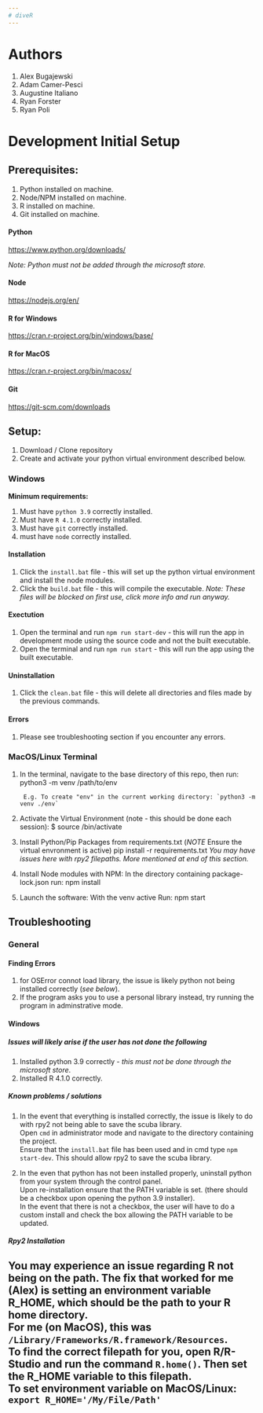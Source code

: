 ```yaml
---
# diveR 
---
```

# Authors
1. Alex Bugajewski
1. Adam Camer-Pesci
1. Augustine Italiano
1. Ryan Forster
1. Ryan Poli

# Development Initial Setup

## Prerequisites:
1. Python installed on machine.
2. Node/NPM installed on machine.
3. R installed on machine.
4. Git installed on machine.

#### Python
https://www.python.org/downloads/

*Note: Python must not be added through the microsoft store.*  
#### Node
https://nodejs.org/en/
#### R for Windows 
https://cran.r-project.org/bin/windows/base/
#### R for MacOS
https://cran.r-project.org/bin/macosx/
#### Git
https://git-scm.com/downloads

## Setup:
1. Download / Clone repository
2. Create and activate your python virtual environment described below.

### Windows
**Minimum requirements:**
1. Must have `python 3.9` correctly installed.
1. Must have `R 4.1.0` correctly installed.
1. Must have `git` correctly installed.
1. must have `node` correctly installed.

#### Installation
1. Click the `install.bat` file - this will set up the python virtual environment and install the node modules.
1. Click the `build.bat` file - this will compile the executable.
*Note: These files will be blocked on first use, click more info and run anyway.*

#### Exectution
1. Open the terminal and run `npm run start-dev` - this will run the app in development mode using the source code and not the built executable.
1. Open the terminal and run `npm run start` - this will run the app using the built executable.

#### Uninstallation
1. Click the `clean.bat` file - this will delete all directories and files made by the previous commands.

#### Errors
1. Please see troubleshooting section if you encounter any errors.

### MacOS/Linux Terminal
1. In the terminal, navigate to the base directory of this repo, then run: 
		python3 -m venv /path/to/env

        E.g. To create "env" in the current working directory: `python3 -m venv ./env`

1. Activate the Virtual Environment (note - this should be done each session): 
		$ source <venv>/bin/activate

1. Install Python/Pip Packages from requirements.txt (*NOTE* Ensure the virtual envronment is active)
		pip install -r requirements.txt
	*You may have issues here with rpy2 filepaths. More mentioned at end of this section.*

1. Install Node modules with NPM: 
   In the directory containing package-lock.json run: 
		npm install
   
1. Launch the software:
    With the venv active Run:
		npm start

## Troubleshooting

### General

#### Finding Errors

1. for OSError connot load library, the issue is likely python not being installed correctly (*see below*).
1. If the program asks you to use a personal library instead, try running the program in adminstrative mode.

#### Windows

##### Issues will likely arise if the user has not done the following
1. Installed python 3.9 correctly - *this must not be done through the microsoft store*.
1. Installed R 4.1.0 correctly.

##### Known problems / solutions
1. In the event that everything is installed correctly, the issue is likely to do with rpy2 not being able to save the scuba library.  
Open `cmd` in administrator mode and navigate to the directory containing the project.  
Ensure that the `install.bat` file has been used and in cmd type `npm start-dev`. This should allow rpy2 to save the scuba library. 

1. In the even that python has not been installed properly, uninstall python from your system through the control panel.  
Upon re-installation ensure that the PATH variable is set. (there should be a checkbox upon opening the python 3.9 installer).  
In the event that there is not a checkbox, the user will have to do a custom install and check the box allowing the PATH variable to be updated.

##### Rpy2 Installation
You may experience an issue regarding R not being on the path. The fix that worked for me (Alex) is setting an environment variable R_HOME, which should be the path to your R home directory.  
For me (on MacOS), this was `/Library/Frameworks/R.framework/Resources`.  
To find the correct filepath for you, open R/R-Studio and run the command `R.home()`. Then set the R_HOME variable to this filepath.   
To set environment variable on MacOS/Linux: `export R_HOME='/My/File/Path'`
---